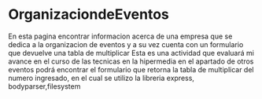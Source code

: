 # OrganizaciondeEventos
En esta pagina encontrar informacion acerca de una empresa que se dedica a la organizacion de eventos y a su vez cuenta con un formulario que devuelve una tabla de multiplicar
Esta es una actividad que evaluará mi avance en el curso de las tecnicas en la hipermedia en el apartado de otros eventos podrá encontrar el formulario que retorna la tabla de multiplicar del numero ingresado, en el cual se utilizo la libreria express, bodyparser,filesystem

